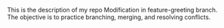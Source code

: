 This is the description of my repo
   Modification in feature-greeting branch.
   The objective is to practice branching, merging, and resolving conflicts.